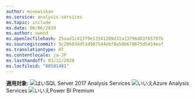 ```yaml
---
author: minewiskan
ms.service: analysis-services
ms.topic: include
ms.date: 06/06/2019
ms.author: owend
ms.openlocfilehash: 25aad1c413f9e13541209d31a13796d83f65797b
ms.sourcegitcommit: 5c28603dd51d907544ebf8a50b678675d5414eaf
ms.translationtype: HT
ms.contentlocale: ja-JP
ms.lasthandoff: 03/31/2020
ms.locfileid: "80501481"
---
```

**適用対象:** ![はい](media/yes-icon.png)SQL Server 2017 Analysis Services ![いいえ](media/no-icon.png)Azure Analysis Services ![いいえ](media/no-icon.png)Power BI Premium
